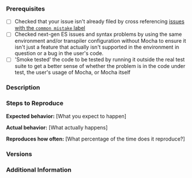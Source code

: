 <!--
Have you read Mocha's Code of Conduct? By filing an Issue, you are expected to comply with it, including treating everyone with respect: https://github.com/mochajs/mocha/blob/master/.github/CODE_OF_CONDUCT.md
For more, check out the Mocha gitter space: https://gitter.im/mochajs/mocha
-->

### Prerequisites
<!--
Place an `x` between the square brackets on the lines below for every satisified prerequisite.
-->
* [ ] Checked that your issue isn't already filed by cross referencing [issues with the `common mistake` label](https://github.com/mochajs/mocha/issues?utf8=%E2%9C%93&q=is%3Aissue%20label%3Acommon-mistake%20) 
* [ ] Checked next-gen ES issues and syntax problems by using the same environment and/or transpiler configuration without Mocha to ensure it isn't just a feature that actually isn't supported in the environment in question or a bug in the user's code.
* [ ] 'Smoke tested' the code to be tested by running it outside the real test suite to get a better sense of whether the problem is in the code under test, the user's usage of Mocha, or Mocha itself

### Description
<!--
[Description of the issue]
-->

### Steps to Reproduce

<!--
Please add a series of steps to reproduce the problem. See https://stackoverflow.com/help/mcve for in depth information
on how to create a mimimal, complete, and verifiable example.
-->

**Expected behavior:** [What you expect to happen]

**Actual behavior:** [What actually happens]

**Reproduces how often:** [What percentage of the time does it reproduce?]

### Versions
<!--
You can get this information from copy and pasting the output of `mocha --version` from the command line. Also, please include the OS and what version of the OS you're running.
-->

### Additional Information
<!--
Any additional information, configuration or data that might be necessary to reproduce the issue.
-->

